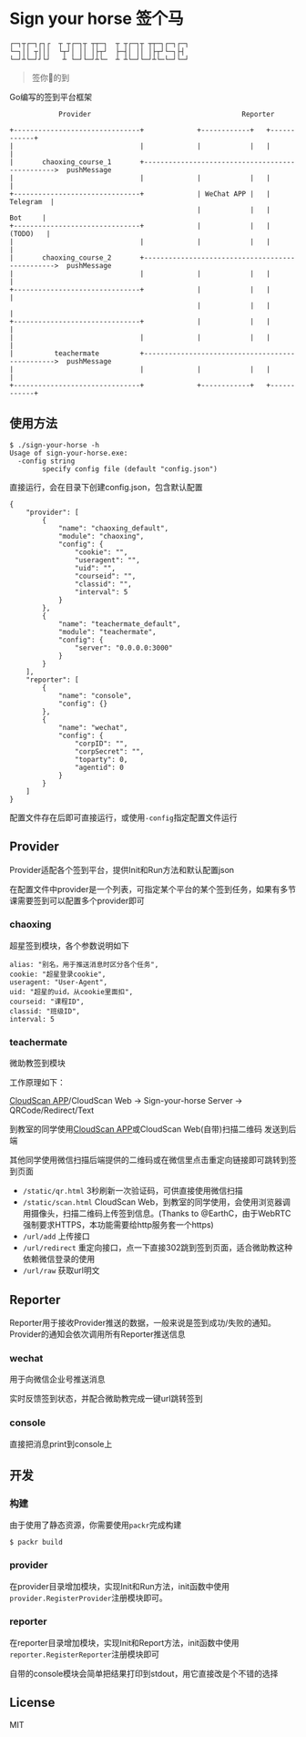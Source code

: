 # Sign your horse 签个马

```
┌─┐┬┌─┐┌┐┌  ┬ ┬┌─┐┬ ┬┬─┐  ┬ ┬┌─┐┬ ┬┬─┐┌─┐┌─┐
└─┐││ ┬│││  └┬┘│ ││ │├┬┘  ├─┤│ ││ │├┬┘└─┐├┤
└─┘┴└─┘┘└┘   ┴ └─┘└─┘┴└─  ┴ ┴└─┘└─┘┴└─└─┘└─┘
```

> 签你🐎的到

Go编写的签到平台框架

```
            Provider                                     Reporter

+-------------------------------+             +------------+   +------------+
|                               |             |            |   |            |
|       chaoxing_course_1       +------------------------------------------------>  pushMessage
|                               |             |            |   |            |
+-------------------------------+             | WeChat APP |   |  Telegram  |
                                              |            |   |    Bot     |
+-------------------------------+             |            |   |   (TODO)   |
|                               |             |            |   |            |
|       chaoxing_course_2       +------------------------------------------------>  pushMessage
|                               |             |            |   |            |
+-------------------------------+             |            |   |            |
                                              |            |   |            |
+-------------------------------+             |            |   |            |
|                               |             |            |   |            |
|          teachermate          +------------------------------------------------>  pushMessage
|                               |             |            |   |            |
+-------------------------------+             +------------+   +------------+

```

## 使用方法

```
$ ./sign-your-horse -h
Usage of sign-your-horse.exe:
  -config string
        specify config file (default "config.json")
```

直接运行，会在目录下创建config.json，包含默认配置

```
{
	"provider": [
		{
			"name": "chaoxing_default",
			"module": "chaoxing",
			"config": {
				"cookie": "",
				"useragent": "",
				"uid": "",
				"courseid": "",
				"classid": "",
				"interval": 5
			}
		},
		{
			"name": "teachermate_default",
			"module": "teachermate",
			"config": {
				"server": "0.0.0.0:3000"
			}
		}
	],
	"reporter": [
		{
			"name": "console",
			"config": {}
		},
		{
			"name": "wechat",
			"config": {
				"corpID": "",
				"corpSecret": "",
				"toparty": 0,
				"agentid": 0
			}
		}
	]
}
```

配置文件存在后即可直接运行，或使用`-config`指定配置文件运行

## Provider

Provider适配各个签到平台，提供Init和Run方法和默认配置json

在配置文件中provider是一个列表，可指定某个平台的某个签到任务，如果有多节课需要签到可以配置多个provider即可

### chaoxing

超星签到模块，各个参数说明如下

```
alias: "别名，用于推送消息时区分各个任务",
cookie: "超星登录cookie",
useragent: "User-Agent",
uid: "超星的uid，从cookie里面扣",
courseid: "课程ID",
classid: "班级ID",
interval: 5
```

### teachermate

微助教签到模块

工作原理如下：

[CloudScan APP](https://github.com/naivekun/cloudscan-android)/CloudScan Web -> Sign-your-horse Server -> QRCode/Redirect/Text

到教室的同学使用[CloudScan APP](https://github.com/naivekun/cloudscan-android)或CloudScan Web(自带)扫描二维码 发送到后端

其他同学使用微信扫描后端提供的二维码或在微信里点击重定向链接即可跳转到签到页面

* `/static/qr.html` 3秒刷新一次验证码，可供直接使用微信扫描
* `/static/scan.html` CloudScan Web，到教室的同学使用，会使用浏览器调用摄像头，扫描二维码上传签到信息。(Thanks to @EarthC，由于WebRTC强制要求HTTPS，本功能需要给http服务套一个https)
* `/url/add` 上传接口
* `/url/redirect` 重定向接口，点一下直接302跳到签到页面，适合微助教这种依赖微信登录的使用
* `/url/raw` 获取url明文

## Reporter

Reporter用于接收Provider推送的数据，一般来说是签到成功/失败的通知。Provider的通知会依次调用所有Reporter推送信息

### wechat

用于向微信企业号推送消息

实时反馈签到状态，并配合微助教完成一键url跳转签到

### console

直接把消息print到console上

## 开发

### 构建

由于使用了静态资源，你需要使用`packr`完成构建

```
$ packr build
```

### provider

在provider目录增加模块，实现Init和Run方法，init函数中使用`provider.RegisterProvider`注册模块即可。

### reporter

在reporter目录增加模块，实现Init和Report方法，init函数中使用`reporter.RegisterReporter`注册模块即可

自带的console模块会简单把结果打印到stdout，用它直接改是个不错的选择

## License

MIT